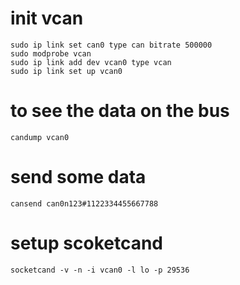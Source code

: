 # init vcan

```
sudo ip link set can0 type can bitrate 500000
sudo modprobe vcan  
sudo ip link add dev vcan0 type vcan  
sudo ip link set up vcan0
```

# to see the data on the bus

```
candump vcan0
```

# send some data 

```
cansend can0n123#1122334455667788
```

# setup scoketcand

```
socketcand -v -n -i vcan0 -l lo -p 29536
```


